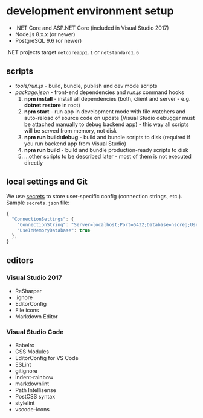﻿# development environment setup

* .NET Core and ASP.NET Core (included in Visual Studio 2017)
* Node.js 8.x.x (or newer)
* PostgreSQL 9.6 (or newer)

.NET projects target `netcoreapp1.1` or `netstandard1.6`

## scripts

* _tools/run.js_ - build, bundle, publish and dev mode scripts
* _package.json_ - front-end dependencies and _run.js_ command hooks
  1. **npm install** - install all dependencies (both, client and server - e.g. **dotnet restore** in root)
  1. **npm start** - run app in development mode with file watchers and auto-reload of source code on update (Visual Studio debugger must be attached manually to debug backend app) - this way all scripts will be served from memory, not disk
  1. **npm run build:debug** - build and bundle scripts to disk (required if you run backend app from Visual Studio)
  1. **npm run build** - build and bundle production-ready scripts to disk
  1. ...other scripts to be described later - most of them is not executed directly

## local settings and Git

We use [secrets](https://docs.microsoft.com/en-us/aspnet/core/security/app-secrets) to store user-specific config (connection strings, etc.).
Sample `secrets.json` file:

```javascript
{
  "ConnectionSettings": {
    "ConnectionString": "Server=localhost;Port=5432;Database=nscreg;User Id=postgres;Password=1",
    "UseInMemoryDatabase": true
  },
}
```

## editors

### Visual Studio 2017

* ReSharper
* .ignore
* EditorConfig
* File icons
* Markdown Editor

### Visual Studio Code

* Babelrc
* CSS Modules
* EditorConfig for VS Code
* ESLint
* gitignore
* indent-rainbow
* markdownlint
* Path Intellisense
* PostCSS syntax
* stylelint
* vscode-icons
